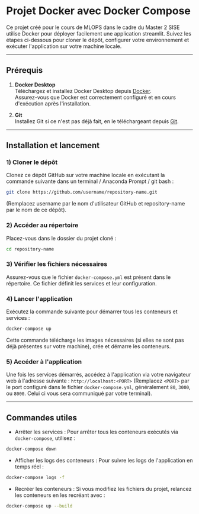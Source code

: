 # Projet Docker avec Docker Compose

Ce projet créé pour le cours de MLOPS dans le cadre du Master 2 SISE utilise Docker pour déployer facilement une application streamlit.
Suivez les étapes ci-dessous pour cloner le dépôt, configurer votre environnement et exécuter l'application sur votre machine locale.

---

## Prérequis

1. **Docker Desktop**  
   Téléchargez et installez Docker Desktop depuis [Docker](https://www.docker.com/products/docker-desktop).  
   Assurez-vous que Docker est correctement configuré et en cours d'exécution après l'installation.

2. **Git**  
   Installez Git si ce n'est pas déjà fait, en le téléchargeant depuis [Git](https://git-scm.com/).

---

## Installation et lancement

### 1) Cloner le dépôt
Clonez ce dépôt GitHub sur votre machine locale en exécutant la commande suivante dans un terminal / Anaconda Prompt / git bash :
```bash
git clone https://github.com/username/repository-name.git
```
(Remplacez username par le nom d'utilisateur GitHub et repository-name par le nom de ce dépôt).


### 2) Accéder au répertoire
Placez-vous dans le dossier du projet cloné :
```bash
cd repository-name
```


### 3) Vérifier les fichiers nécessaires
Assurez-vous que le fichier ```docker-compose.yml``` est présent dans le répertoire. Ce fichier définit les services et leur configuration.


### 4) Lancer l'application
Exécutez la commande suivante pour démarrer tous les conteneurs et services :

```bash
docker-compose up
```
Cette commande télécharge les images nécessaires (si elles ne sont pas déjà présentes sur votre machine), crée et démarre les conteneurs.


### 5) Accéder à l'application
Une fois les services démarrés, accédez à l'application via votre navigateur web à l'adresse suivante :
```http://localhost:<PORT>```
(Remplacez ```<PORT>``` par le port configuré dans le fichier ```docker-compose.yml```, généralement ```80```, ```3000```, ou ```8000```. Celui ci vous sera communiqué par votre terminal).

---

## Commandes utiles
* Arrêter les services :
Pour arrêter tous les conteneurs exécutés via ```docker-compose```, utilisez :
```bash
docker-compose down
```

* Afficher les logs des conteneurs :
Pour suivre les logs de l'application en temps réel :
```bash
docker-compose logs -f
```

* Recréer les conteneurs :
Si vous modifiez les fichiers du projet, relancez les conteneurs en les recréant avec :
```bash
docker-compose up --build
```


